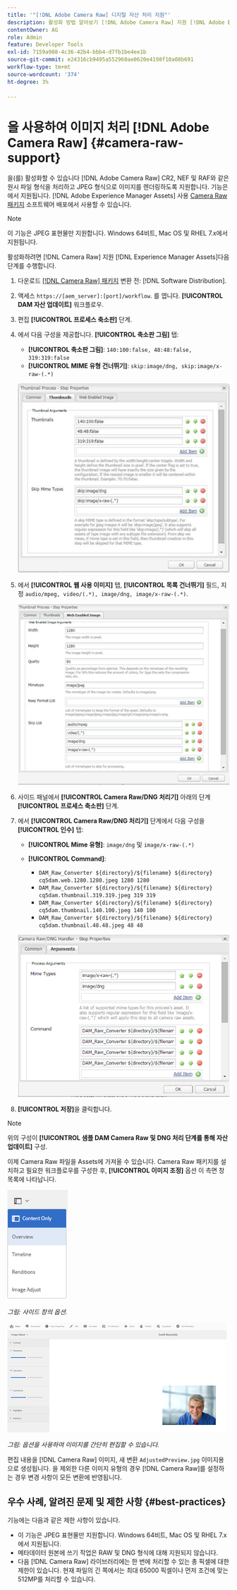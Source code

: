```yaml
---
title: '"[!DNL Adobe Camera Raw] 디지털 자산 처리 지원"'
description: 활성화 방법 알아보기 [!DNL Adobe Camera Raw] 지원 [!DNL Adobe Experience Manager Assets]
contentOwner: AG
role: Admin
feature: Developer Tools
exl-id: 7159a908-4c36-42b4-bbb4-d7fb1be4ee1b
source-git-commit: e24316cb9495a552960ae0620e4198f10a08b691
workflow-type: tm+mt
source-wordcount: '374'
ht-degree: 3%

---
```


# 을 사용하여 이미지 처리 [!DNL Adobe Camera Raw] {#camera-raw-support}

을(를) 활성화할 수 있습니다 [!DNL Adobe Camera Raw] CR2, NEF 및 RAF와 같은 원시 파일 형식을 처리하고 JPEG 형식으로 이미지를 렌더링하도록 지원합니다. 기능은에서 지원됩니다. [!DNL Adobe Experience Manager Assets] 사용 [Camera Raw 패키지](https://experience.adobe.com/#/downloads/content/software-distribution/en/aem.html?package=/content/software-distribution/en/details.html/content/dam/aem/public/adobe/packages/aem630/product/assets/aem-assets-cameraraw-pkg) 소프트웨어 배포에서 사용할 수 있습니다.

>[!NOTE]
>
>이 기능은 JPEG 표현물만 지원합니다. Windows 64비트, Mac OS 및 RHEL 7.x에서 지원됩니다.

활성화하려면 [!DNL Camera Raw] 지원 [!DNL Experience Manager Assets]다음 단계를 수행합니다.

1. 다운로드 [[!DNL Camera Raw] 패키지](https://experience.adobe.com/#/downloads/content/software-distribution/en/aem.html?package=/content/software-distribution/en/details.html/content/dam/aem/public/adobe/packages/cq650/product/assets/aem-assets-cameraraw-pkg-1.4.8.zip) 변환 전: [!DNL Software Distribution].
1. 액세스 `https://[aem_server]:[port]/workflow`. 를 엽니다. **[!UICONTROL DAM 자산 업데이트]** 워크플로우.
1. 편집 **[!UICONTROL 프로세스 축소판]** 단계.
1. 에서 다음 구성을 제공합니다. **[!UICONTROL 축소판 그림]** 탭:

   * **[!UICONTROL 축소판 그림]**: `140:100:false, 48:48:false, 319:319:false`
   * **[!UICONTROL MIME 유형 건너뛰기]**: `skip:image/dng, skip:image/x-raw-(.*)`

   ![chlimage_1-128](assets/chlimage_1-334.png)

1. 에서 **[!UICONTROL 웹 사용 이미지]** 탭, **[!UICONTROL 목록 건너뛰기]** 필드, 지정 `audio/mpeg, video/(.*), image/dng, image/x-raw-(.*)`.

   ![chlimage_1-129](assets/chlimage_1-335.png)

1. 사이드 패널에서 **[!UICONTROL Camera Raw/DNG 처리기]** 아래의 단계 **[!UICONTROL 프로세스 축소판]** 단계.
1. 에서 **[!UICONTROL Camera Raw/DNG 처리기]** 단계에서 다음 구성을 **[!UICONTROL 인수]** 탭:

   * **[!UICONTROL Mime 유형]**: `image/dng` 및 `image/x-raw-(.*)`
   * **[!UICONTROL Command]**:

      * `DAM_Raw_Converter ${directory}/${filename} ${directory} cq5dam.web.1280.1280.jpeg 1280 1280`
      * `DAM_Raw_Converter ${directory}/${filename} ${directory} cq5dam.thumbnail.319.319.jpeg 319 319`
      * `DAM_Raw_Converter ${directory}/${filename} ${directory} cq5dam.thumbnail.140.100.jpeg 140 100`
      * `DAM_Raw_Converter ${directory}/${filename} ${directory} cq5dam.thumbnail.48.48.jpeg 48 48`

   ![chlimage_1-130](assets/chlimage_1-336.png)

1. **[!UICONTROL 저장]**&#x200B;을 클릭합니다.

>[!NOTE]
>
>위의 구성이 **[!UICONTROL 샘플 DAM Camera Raw 및 DNG 처리 단계를 통해 자산 업데이트]** 구성.

이제 Camera Raw 파일을 Assets에 가져올 수 있습니다. Camera Raw 패키지를 설치하고 필요한 워크플로우를 구성한 후, **[!UICONTROL 이미지 조정]** 옵션 이 측면 창 목록에 나타납니다.

![chlimage_1-131](assets/chlimage_1-337.png)

*그림: 사이드 창의 옵션.*

![chlimage_1-132](assets/chlimage_1-338.png)

*그림: 옵션을 사용하여 이미지를 간단히 편집할 수 있습니다.*

편집 내용을 [!DNL Camera Raw] 이미지, 새 변환 `AdjustedPreview.jpg` 이미지용으로 생성됩니다. 을 제외한 다른 이미지 유형의 경우 [!DNL Camera Raw]를 설정하는 경우 변경 사항이 모든 변환에 반영됩니다.

## 우수 사례, 알려진 문제 및 제한 사항 {#best-practices}

기능에는 다음과 같은 제한 사항이 있습니다.

* 이 기능은 JPEG 표현물만 지원합니다. Windows 64비트, Mac OS 및 RHEL 7.x에서 지원됩니다.
* 메타데이터 원본에 쓰기 작업은 RAW 및 DNG 형식에 대해 지원되지 않습니다.
* 다음 [!DNL Camera Raw] 라이브러리에는 한 번에 처리할 수 있는 총 픽셀에 대한 제한이 있습니다. 현재 파일의 긴 쪽에서는 최대 65000 픽셀이나 먼저 조건에 맞는 512MP를 처리할 수 있습니다.
